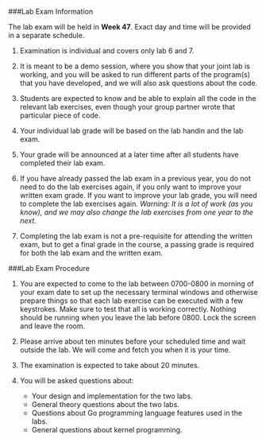 ###Lab Exam Information

The lab exam will be held in **Week 47**.
Exact day and time will be provided in a separate schedule.
 
1. Examination is individual and covers only lab 6 and 7. 

2. It is meant to be a demo session, where you show that your joint lab is
working, and you will be asked to run different parts of the program(s) that
you have developed, and we will also ask questions about the code.

3. Students are expected to know and be able to explain all the code in the
relevant lab exercises, even though your group partner wrote that particular
piece of code.

4. Your individual lab grade will be based on the lab handin and the lab exam.

5. Your grade will be announced at a later time after all students have
completed their lab exam.

6. If you have already passed the lab exam in a previous year, you do not need
to do the lab exercises again, if you only want to improve your written exam
grade. If you want to improve your lab grade, you will need to complete the lab 
exercises again. *Warning: It is a lot of work (as you know), and we may also 
change the lab exercises from one year to the next.*

7. Completing the lab exam is not a pre-requisite for attending the written
exam, but to get a final grade in the course, a passing grade is required for
both the lab exam and the written exam.


###Lab Exam Procedure

1. You are expected to come to the lab between 0700-0800 in morning of your
exam date to set up the necessary terminal windows and otherwise prepare things
so that each lab exercise can be executed with a few keystrokes. Make sure to
test that all is working correctly. Nothing should be running when you leave
the lab before 0800. Lock the screen and leave the room.
 
2. Please arrive about ten minutes before your scheduled time and wait outside
the lab. We will come and fetch you when it is your time.
 
3. The examination is expected to take about 20 minutes.
 
4. You will be asked questions about:
   - Your design and implementation for the two labs.
   - General theory questions about the two labs.
   - Questions about Go programming language features used in the labs.
   - General questions about kernel programming.
